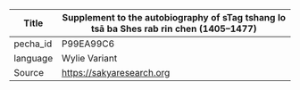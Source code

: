 |Title | Supplement to the autobiography of sTag tshang lo tsā ba Shes rab rin chen (1405–1477) 
| --- | --- 
|pecha_id | P99EA99C6
|language | Wylie Variant
|Source | https://sakyaresearch.org